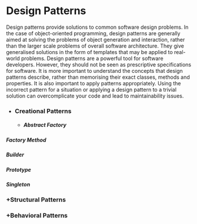 # Design Patterns
  
Design patterns provide solutions to common software design problems.
 In the case of object-oriented programming, design patterns are generally aimed at solving the problems of object generation and interaction, rather than the larger scale problems of overall software architecture. 
They give generalised solutions in the form of templates that may be applied to real-world problems.
Design patterns are a powerful tool for software developers. However, they should not be seen as prescriptive specifications for software. 
It is more important to understand the concepts that design patterns describe, rather than memorising their exact classes, methods and properties. It is also important to apply patterns appropriately. 
Using the incorrect pattern for a situation or applying a design pattern to a trivial solution can overcomplicate your code and lead to maintainability issues.
- ### Creational Patterns

  - ##### Abstract Factory

##### Factory Method

##### Builder

##### Prototype

##### Singleton

### +Structural Patterns
### +Behavioral Patterns
